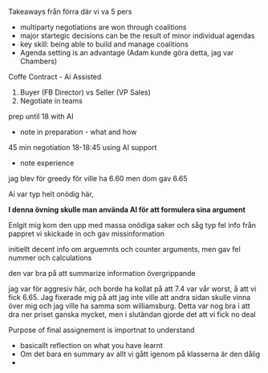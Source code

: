 
Takeaways från förra där vi va 5 pers
- multiparty negotiations are won through coalitions
- major startegic decisions can be the result of minor individual agendas
- key skill: being able to build and manage coalitions
- Agenda setting is an advantage (Adam kunde göra detta, jag var Chambers)


Coffe Contract - Ai Assisted

1. Buyer (FB Director) vs Seller (VP Sales)
2. Negotiate in teams

prep until 18 with AI
- note in preparation - what and how

45 min negotiation 18-18:45 using AI support
- note experience


jag blev för greedy för ville ha 6.60 men dom gav 6.65

Ai var typ helt onödig här, 

**I denna övning skulle man använda AI för att formulera sina argument**

Enlgit mig kom den upp med massa onödiga saker och såg typ fel info från pappret vi skickade in och gav missinformation

initiellt decent info om arguemnts och counter arguments, men gav fel nummer och calculations

den var bra på att summarize information övergrippande 

jag var för aggresiv här, och borde ha kollat på att 7.4 var vår worst, å att vi fick 6.65. Jag fixerade mig på att jag inte ville att andra sidan skulle vinna över mig och jag ville ha samma som williamsburg. Detta var nog bra i att dra ner priset ganska mycket, men i slutändan gjorde det att vi fick no deal



Purpose of final assignement is importnat to understand
- basicallt reflection on what you have learnt
- Om det bara en summary av allt vi gått igenom på klasserna är den dålig
- 